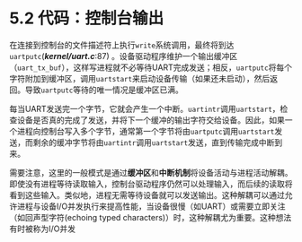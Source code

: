 # 5.2 代码：控制台输出

在连接到控制台的文件描述符上执行`write`系统调用，最终将到达`uartputc`(***kernel/uart.c***:87) 。设备驱动程序维护一个输出缓冲区（`uart_tx_buf`），这样写进程就不必等待UART完成发送；相反，`uartputc`将每个字符附加到缓冲区，调用`uartstart`来启动设备传输（如果还未启动），然后返回。导致`uartputc`等待的唯一情况是缓冲区已满。

每当UART发送完一个字节，它就会产生一个中断。`uartintr`调用`uartstart`，检查设备是否真的完成了发送，并将下一个缓冲的输出字符交给设备。因此，如果一个进程向控制台写入多个字节，通常第一个字节将由`uartputc`调用`uartstart`发送，而剩余的缓冲字节将由`uartintr`调用`uartstart`发送，直到传输完成中断到来。

需要注意，这里的一般模式是通过**缓冲区**和**中断机制**将设备活动与进程活动解耦。即使没有进程等待读取输入，控制台驱动程序仍然可以处理输入，而后续的读取将看到这些输入。类似地，进程无需等待设备就可以发送输出。这种解耦可以通过允许进程与设备I/O并发执行来提高性能，当设备很慢（如UART）或需要立即关注（如回声型字符(echoing typed characters)）时，这种解耦尤为重要。这种想法有时被称为I/O并发

